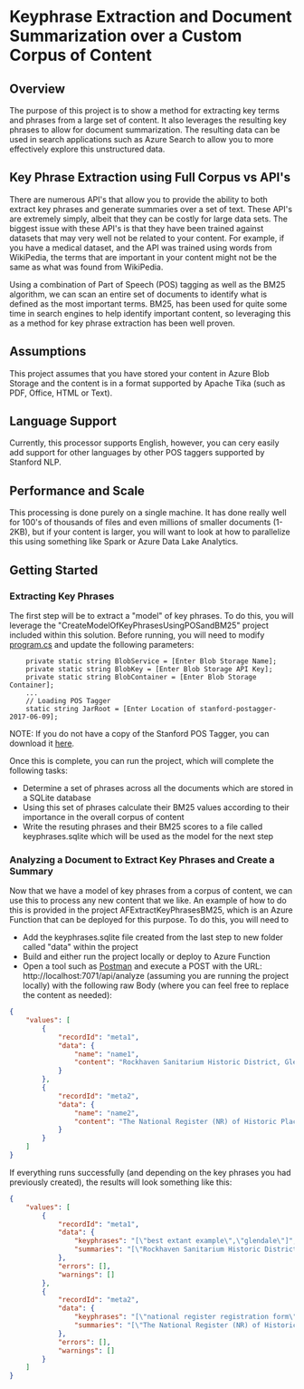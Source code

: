 # Keyphrase Extraction and Document Summarization over a Custom Corpus of Content

## Overview
The purpose of this project is to show a method for extracting key terms and phrases from a large set of content.  It also leverages the resulting key phrases to allow for document summarization.  The resulting data can be used in search applications such as Azure Search to allow you to more effectively explore this unstructured data.

## Key Phrase Extraction using Full Corpus vs API's
There are numerous API's that allow you to provide the ability to both extract key phrases and generate summaries over a set of text. These API's are extremely simply, albeit that they can be costly for large data sets. The biggest issue with these API's is that they have been trained against datasets that may very well not be related to your content. For example, if you have a medical dataset, and the API was trained using words from WikiPedia, the terms that are important in your content might not be the same as what was found from WikiPedia.

Using a combination of Part of Speech (POS) tagging as well as the BM25 algorithm, we can scan an entire set of documents to identify what is defined as the most important terms. BM25, has been used for quite some time in search engines to help identify important content, so leveraging this as a method for key phrase extraction has been well proven.

## Assumptions
This project assumes that you have stored your content in Azure Blob Storage and the content is in a format supported by Apache Tika (such as PDF, Office, HTML or Text). 

## Language Support
Currently, this processor supports English, however, you can cery easily add support for other languages by other POS taggers supported by Stanford NLP.

## Performance and Scale
This processing is done purely on a single machine. It has done really well for 100's of thousands of files and even millions of smaller documents (1-2KB), but if your content is larger, you will want to look at how to parallelize this using something like Spark or Azure Data Lake Analytics.

## Getting Started
### Extracting Key Phrases

The first step will be to extract a "model" of key phrases.  To do this, you will leverage the "CreateModelOfKeyPhrasesUsingPOSandBM25" project included within this solution.  Before running, you will need to modify [program.cs](https://github.com/liamca/keyphrase_extraction_and_summarization_over_custom_content/blob/master/CreateModelOfKeyPhrasesUsingPOSandBM25/Program.cs) and update the following parameters:

        private static string BlobService = [Enter Blob Storage Name];
        private static string BlobKey = [Enter Blob Storage API Key];
        private static string BlobContainer = [Enter Blob Storage Container];
        ...
        // Loading POS Tagger
        static string JarRoot = [Enter Location of stanford-postagger-2017-06-09];

NOTE: If you do not have a copy of the Stanford POS Tagger, you can download it [here](https://nlp.stanford.edu/software/tagger.shtml).

Once this is complete, you can run the project, which will complete the following tasks:

- Determine a set of phrases across all the documents which are stored in a SQLite database
- Using this set of phrases calculate their BM25 values according to their importance in the overall corpus of content
- Write the resuting phrases and their BM25 scores to a file called keyphrases.sqlite which will be used as the model for the next step

### Analyzing a Document to Extract Key Phrases and Create a Summary

Now that we have a model of key phrases from a corpus of content, we can use this to process any new content that we like.  An example of how to do this is provided in the project AFExtractKeyPhrasesBM25, which is an Azure Function that can be deployed for this purpose.  To do this, you will need to 

- Add the keyphrases.sqlite file created from the last step to new folder called "data" within the project
- Build and either run the project locally or deploy to Azure Function
- Open a tool such as [Postman](https://www.getpostman.com/) and execute a POST with the URL: http://localhost:7071/api/analyze (assuming you are running the project locally) with the following raw Body (where you can feel free to replace the content as needed):

```json
{
    "values": [
        {
            "recordId": "meta1",
            "data": {
                "name": "name1",
                "content": "Rockhaven Sanitarium Historic District, Glendale, California one of the best extant examples of an early twentieth century woman-owned, women-serving private sanitarium in the State. It was one of the first of its type in the nation. It reflects the vision of Agnes Richards, R.N., and represents a small but significant movement that sought to improve the conditions of mentally ill women in the early"
            }
        },
        {
            "recordId": "meta2",
            "data": {
                "name": "name2",
                "content": "The National Register (NR) of Historic Places program has initiated a project to update/revise the National Register Bulletin: How to Complete the National Register Registration Form.* This NR publication provides guidance for identifying, evaluating, and documenting properties that are historically significant in American history, architecture, engineering, landscape design, archeology, and culture at the local, state, "
            }
        }
    ]
}
```

If everything runs successfully (and depending on the key phrases you had previously created), the results will look something like this:
```json
{
    "values": [
        {
            "recordId": "meta1",
            "data": {
                "keyphrases": "[\"best extant example\",\"glendale\"]",
                "summaries": "[\"Rockhaven Sanitarium Historic District, Glendale, California one of the best extant examples of an early twentieth century woman-owned, women-serving private sanitarium in the State\"]"
            },
            "errors": [],
            "warnings": []
        },
        {
            "recordId": "meta2",
            "data": {
                "keyphrases": "[\"national register registration form\"]",
                "summaries": "[\"The National Register (NR) of Historic Places program has initiated a project to update/revise the National Register Bulletin: How to Complete the National Register Registration Form\"]"
            },
            "errors": [],
            "warnings": []
        }
    ]
}
```
